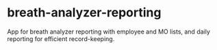 # breath-analyzer-reporting
App for breath analyzer reporting with employee and MO lists, and daily reporting for efficient record-keeping.
